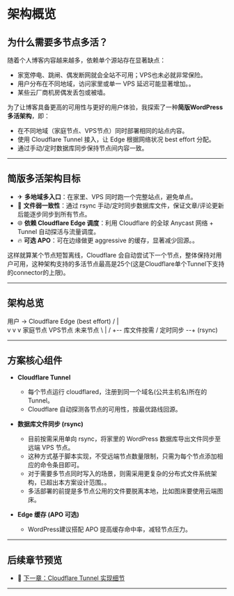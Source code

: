 # 架构概览

## 为什么需要多节点多活？

随着个人博客内容越来越多，依赖单个源站存在显著缺点：
- 家宽停电、跳闸、偶发断网就会全站不可用；VPS也未必就非常保险。
- 用户分布在不同地域，访问家里或单一 VPS 延迟可能显著增加。。
- 某些云厂商机房偶发丢包或被墙。

为了让博客具备更高的可用性与更好的用户体验，我探索了一种**简版WordPress多活架构**，即：
- 在不同地域（家庭节点、VPS节点）同时部署相同的站点内容。
- 使用 Cloudflare Tunnel 接入，让 Edge 根据网络状况 best effort 分配。
- 通过手动/定时数据库同步保持节点间内容一致。

---

## 简版多活架构目标

- ✈ **多地域多入口**：在家里、VPS 同时跑一个完整站点，避免单点。
- 🔄 **文件弱一致性**：通过 rsync 手动/定时同步数据库文件，保证文章/评论更新后能逐步同步到所有节点。
- 🌐 **依赖 Cloudflare Edge 调度**：利用 Cloudflare 的全球 Anycast 网络 + Tunnel 自动探活与流量调度。
- 🔥 **可选 APO**：可在边缘做更 aggressive 的缓存，显著减少回源。。

这样就算某个节点短暂离线，Cloudflare 会自动尝试下一个节点，整体保持对用户可用，这种架构支持的多活节点最高是25个(这是Cloudflare单个Tunnel下支持的connector的上限)。

---

## 架构总览

用户 -> Cloudflare Edge (best effort)
       /       |       \
      v        v        v
  家庭节点   VPS节点   未来节点
       \       |       /
   +-- 库文件按需 / 定时同步 --+
            (rsync)

---

## 方案核心组件

- **Cloudflare Tunnel**  
  - 每个节点运行 cloudflared，注册到同一个域名(公共主机名)所在的Tunnel。
  - Cloudflare 自动探测各节点的可用性，按最优路线回源。

- **数据库文件同步 (rsync)**  
  - 目前按需采用单向 rsync，将家里的 WordPress 数据库导出文件同步至远端 VPS 节点。
  - 这种方式基于脚本实现，不受远端节点数量限制，只需为每个节点添加相应的命令条目即可。
  - 对于需要多节点同时写入的场景，则需采用更复杂的分布式文件系统架构，已超出本方案设计范围。。
  - 多活部署的前提是多节点公用的文件要脱离本地，比如图床要使用云端图床。

- **Edge 缓存 (APO 可选)**  
  - WordPress建议搭配 APO 提高缓存命中率，减轻节点压力。

---

## 后续章节预览

- 📌 [下一章：Cloudflare Tunnel 实现细节](./02-cloudflare-tunnel.md)

---